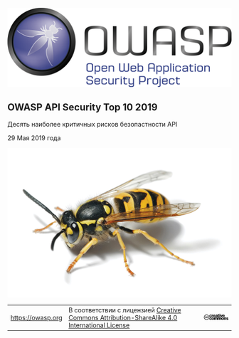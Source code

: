 ![OWASP LOGO](images/owasp-logo.png)

## OWASP API Security Top 10 2019

Десять наиболее критичных рисков безопастности API

29 Мая 2019 года

![OWASP Logo URL TBA](images/front-wasp.png)

| | | |
| - | - | - |
| https://owasp.org | В соответствии с лицензией [Creative Commons Attribution-ShareAlike 4.0 International License][1] | ![Creative Commons License Logo](images/front-cc.png) |

[1]: http://creativecommons.org/licenses/by-sa/4.0/


